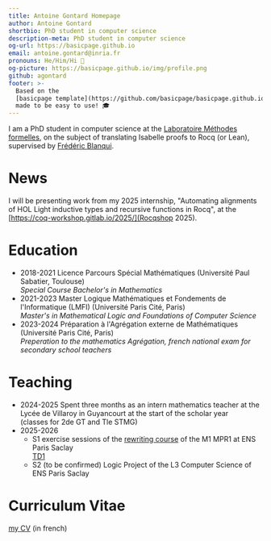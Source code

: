 ```yaml
---
title: Antoine Gontard Homepage
author: Antoine Gontard
shortbio: PhD student in computer science
description-meta: PhD student in computer science
og-url: https://basicpage.github.io
email: antoine.gontard@inria.fr
pronouns: He/Him/Hi 👋
og-picture: https://basicpage.github.io/img/profile.png
github: agontard
footer: >-
  Based on the
  [basicpage template](https://github.com/basicpage/basicpage.github.io),
  made to be easy to use! 🎓
---
```


I am a PhD student in computer science at the [Laboratoire Méthodes formelles](https://lmf.cnrs.fr/), on the subject of translating Isabelle proofs to Rocq (or Lean), supervised by [Frédéric Blanqui](https://blanqui.gitlabpages.inria.fr/).

# News
I will be presenting work from my 2025 internship, "Automating alignments of HOL Light inductive types and recursive functions in Rocq", at the [https://coq-workshop.gitlab.io/2025/](Rocqshop 2025).

# Education

- 2018-2021 Licence Parcours Spécial Mathématiques (Université Paul Sabatier, Toulouse)  
*Special Course Bachelor's in Mathematics*
- 2021-2023 Master Logique Mathématiques et Fondements de l'Informatique (LMFI) (Université Paris Cité, Paris)  
*Master's in Mathematical Logic and Foundations of Computer Science*
- 2023-2024 Préparation à l'Agrégation externe de Mathématiques (Université Paris Cité, Paris)  
*Preperation to the mathematics Agrégation, french national exam for secondary school teachers*

# Teaching

- 2024-2025 Spent three months as an intern mathematics teacher at the Lycée de Villaroy in Guyancourt at the start of the scholar year  
  (classes for 2de GT and Tle STMG)
- 2025-2026
  + S1 exercise sessions of the [rewriting course](https://blanqui.gitlabpages.inria.fr/1-33.html) of the M1 MPR1 at ENS Paris Saclay  
    [TD1](files/1.pdf)
  + S2 (to be confirmed) Logic Project of the L3 Computer Science of ENS Paris Saclay

# Curriculum Vitae
[my CV](files/CV.pdf) (in french)



